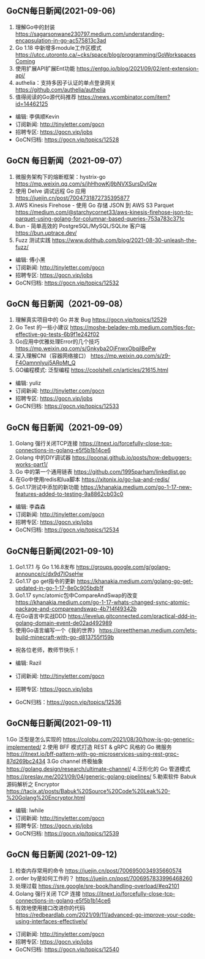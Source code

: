 ## GoCN每日新闻(2021-09-06)

1. 理解Go中的封装 https://sagarsonwane230797.medium.com/understanding-encapsulation-in-go-ac575813c3ad
2. Go 1.18 中新增多module工作区模式 https://utcc.utoronto.ca/~cks/space/blog/programming/GoWorkspacesComing
3. 使用扩展API扩展Ent功能 https://entgo.io/blog/2021/09/02/ent-extension-api/
4. authelia：支持多因子认证的单点登录网关 https://github.com/authelia/authelia
5. 值得阅读的Go源代码推荐 https://news.ycombinator.com/item?id=14462125

* 编辑: 李俱顺Kevin
* 订阅新闻: http://tinyletter.com/gocn
* 招聘专区: https://gocn.vip/jobs
* GoCN归档: https://gocn.vip/topics/12528


## GoCN 每日新闻（2021-09-07）

1. 微服务架构下的熔断框架：hystrix-go https://mp.weixin.qq.com/s/jhHhowKj9bNVXSursDvIQw
2. 使用 Delve 调试远程 Go 应用 https://juejin.cn/post/7004731872735395877
3. AWS Kinesis Firehose - 使用 Go 存储 JSON 到 AWS S3 Parquet https://medium.com/@starchycornet33/aws-kinesis-firehose-json-to-parquet-using-golang-for-columnar-based-queries-753a783c371c
4. Bun - 简单高效的 PostgreSQL/MySQL/SQLite 客户端 https://bun.uptrace.dev/
5. Fuzz 测试实践 https://www.dolthub.com/blog/2021-08-30-unleash-the-fuzz/

- 编辑: 傅小黑
- 订阅新闻: http://tinyletter.com/gocn
- 招聘专区: https://gocn.vip/jobs
- GoCN归档: https://gocn.vip/topics/12532

## GoCN 每日新闻（2021-09-08）

1. 理解真实项目中的 Go 并发 Bug https://gocn.vip/topics/12529
2. Go Test 的一些小建议 https://moshe-beladev-mb.medium.com/tips-for-effective-go-tests-6b9f1e242f02
3. Go应用中优雅处理Error的几个技巧 https://mp.weixin.qq.com/s/Gnkyba2OjFnwxObqjlBePw
4. 深入理解CNI（容器网络接口） https://mp.weixin.qq.com/s/z9-F4Oamnnlyuj5ARoMt_Q
5. GO编程模式: 泛型编程 https://coolshell.cn/articles/21615.html

- 编辑: yuliz
- 订阅新闻: http://tinyletter.com/gocn
- 招聘专区: https://gocn.vip/jobs
- GoCN归档: https://gocn.vip/topics/12533

## GoCN 每日新闻（2021-09-09）

1. Golang 强行关闭TCP连接 https://itnext.io/forcefully-close-tcp-connections-in-golang-e5f5b1b14ce6
2. Golang 中的DIY调试器 https://poonai.github.io/posts/how-debuggers-works-part1/
3. Go 中的第一个通用链表 https://github.com/1995parham/linkedlist.go
4. 在Go中使用redis和lua脚本 https://xitonix.io/go-lua-and-redis/
5. Go1.17测试中添加的新功能 https://khanakia.medium.com/go-1-17-new-features-added-to-testing-9a8862cb03c0

- 编辑: 李森森
- 订阅新闻: http://tinyletter.com/gocn
- 招聘专区: https://gocn.vip/jobs
- GoCN归档: https://gocn.vip/topics/12534

## GoCN每日新闻(2021-09-10)

1. Go1.17.1 与 Go 1.16.8发布 https://groups.google.com/g/golang-announce/c/dx9d7IOseHw
2. Go1.17 go get指令的更新 https://khanakia.medium.com/golang-go-get-updated-in-go-1-17-8e0c905bdb1f
3. Go1.17 sync/atomic包中CompareAndSwap的改变 https://khanakia.medium.com/go-1-17-whats-changed-sync-atomic-package-and-compareandswap-4b714f49342b
4. 在Go语言中实战DDD https://levelup.gitconnected.com/practical-ddd-in-golang-domain-event-de02ad492989
5. 使用Go语言编写一个《我的世界》 https://preettheman.medium.com/lets-build-minecraft-with-go-d813755f159b

- 祝各位老师，教师节快乐！

- 编辑: Razil
- 订阅新闻: http://tinyletter.com/gocn
- 招聘专区: https://gocn.vip/jobs 
- GoCN归档：https://gocn.vip/topics/12536


## GoCN每日新闻(2021-09-11)

1.Go 泛型是怎么实现的 https://colobu.com/2021/08/30/how-is-go-generic-implemented/
2.使用 BFF 模式打造 REST & gRPC 风格的 Go 微服务 https://itnext.io/bff-pattern-with-go-microservices-using-rest-grpc-87d269bc2434
3.Go channel 终极抽象 https://golang.design/research/ultimate-channel/
4.泛形化的 Go 管道模式 https://preslav.me/2021/09/04/generic-golang-pipelines/
5.勒索软件 Babuk 源码解析之 Encryptor https://tacix.at/posts/Babuk%20Source%20Code%20Leak%20-%20Golang%20Encryptor.html

- 编辑: lwhile
- 订阅新闻: http://tinyletter.com/gocn
- 招聘专区: https://gocn.vip/jobs
- GoCN归档: https://gocn.vip/topics/12539


## GoCN 每日新闻 (2021-09-12)
1. 检查内存常用的命令 https://juejin.cn/post/7006950034935660574
2. order by是如何工作的？ https://juejin.cn/post/7006957833996468260
3. 处理过载  https://sre.google/sre-book/handling-overload/#eq2101
4. Golang 强行关闭 TCP 连接  https://itnext.io/forcefully-close-tcp-connections-in-golang-e5f5b1b14ce6
5. 有效地使用接口改进你的代码  https://redbeardlab.com/2021/09/11/advanced-go-improve-your-code-using-interfaces-effectively/
- 订阅新闻: http://tinyletter.com/gocn
- 招聘专区: https://gocn.vip/jobs
- GoCN归档: https://gocn.vip/topics/12540
